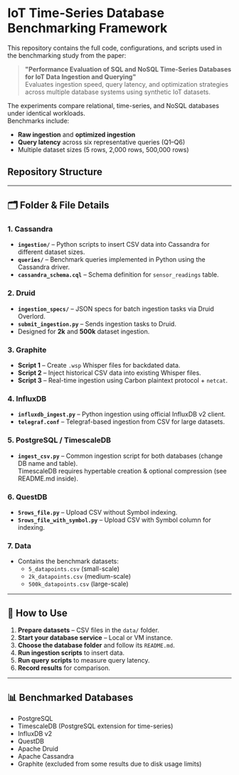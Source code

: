 # IoT Time-Series Database Benchmarking Framework

This repository contains the full code, configurations, and scripts used in the benchmarking study from the paper:

> **"Performance Evaluation of SQL and NoSQL Time-Series Databases for IoT Data Ingestion and Querying"**  
> Evaluates ingestion speed, query latency, and optimization strategies across multiple database systems using synthetic IoT datasets.

The experiments compare relational, time-series, and NoSQL databases under identical workloads.  
Benchmarks include:
- **Raw ingestion** and **optimized ingestion**
- **Query latency** across six representative queries (Q1–Q6)
- Multiple dataset sizes (5 rows, 2,000 rows, 500,000 rows)

##  Repository Structure


---

## 🗂 Folder & File Details

### **1. Cassandra**
- **`ingestion/`** – Python scripts to insert CSV data into Cassandra for different dataset sizes.
- **`queries/`** – Benchmark queries implemented in Python using the Cassandra driver.
- **`cassandra_schema.cql`** – Schema definition for `sensor_readings` table.

### **2. Druid**
- **`ingestion_specs/`** – JSON specs for batch ingestion tasks via Druid Overlord.
- **`submit_ingestion.py`** – Sends ingestion tasks to Druid.
- Designed for **2k** and **500k** dataset ingestion.

### **3. Graphite**
- **Script 1** – Create `.wsp` Whisper files for backdated data.
- **Script 2** – Inject historical CSV data into existing Whisper files.
- **Script 3** – Real-time ingestion using Carbon plaintext protocol + `netcat`.

### **4. InfluxDB**
- **`influxdb_ingest.py`** – Python ingestion using official InfluxDB v2 client.
- **`telegraf.conf`** – Telegraf-based ingestion from CSV for large datasets.

### **5. PostgreSQL / TimescaleDB**
- **`ingest_csv.py`** – Common ingestion script for both databases (change DB name and table).  
  TimescaleDB requires hypertable creation & optional compression (see README.md inside).

### **6. QuestDB**
- **`5rows_file.py`** – Upload CSV without Symbol indexing.
- **`5rows_file_with_symbol.py`** – Upload CSV with Symbol column for indexing.

### **7. Data**
- Contains the benchmark datasets:  
  - `5_datapoints.csv` (small-scale)  
  - `2k_datapoints.csv` (medium-scale)  
  - `500k_datapoints.csv` (large-scale)

---

## 🚀 How to Use

1. **Prepare datasets** – CSV files in the `data/` folder.
2. **Start your database service** – Local or VM instance.
3. **Choose the database folder** and follow its `README.md`.
4. **Run ingestion scripts** to insert data.
5. **Run query scripts** to measure query latency.
6. **Record results** for comparison.

---

## 📊 Benchmarked Databases

- PostgreSQL  
- TimescaleDB (PostgreSQL extension for time-series)  
- InfluxDB v2  
- QuestDB  
- Apache Druid  
- Apache Cassandra  
- Graphite (excluded from some results due to disk usage limits)


